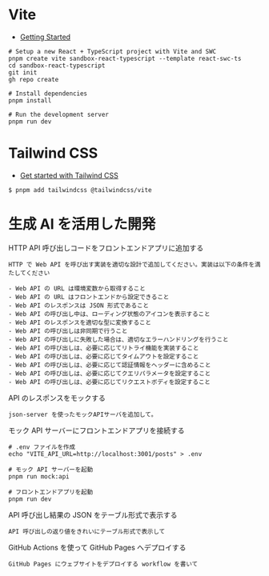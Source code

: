 # Vite

- [Getting Started](https://vite.dev/guide/)

```shell
# Setup a new React + TypeScript project with Vite and SWC
pnpm create vite sandbox-react-typescript --template react-swc-ts
cd sandbox-react-typescript
git init
gh repo create

# Install dependencies
pnpm install

# Run the development server
pnpm run dev
```

# Tailwind CSS

- [Get started with Tailwind CSS](https://tailwindcss.com/docs/installation/using-vite)

```shell
$ pnpm add tailwindcss @tailwindcss/vite
```

# 生成 AI を活用した開発

HTTP API 呼び出しコードをフロントエンドアプリに追加する

```prompt
HTTP で Web API を呼び出す実装を適切な設計で追加してください。実装は以下の条件を満たしてください

- Web API の URL は環境変数から取得すること
- Web API の URL はフロントエンドから設定できること
- Web API のレスポンスは JSON 形式であること
- Web API の呼び出し中は、ローディング状態のアイコンを表示すること
- Web API のレスポンスを適切な型に変換すること
- Web API の呼び出しは非同期で行うこと
- Web API の呼び出しに失敗した場合は、適切なエラーハンドリングを行うこと
- Web API の呼び出しは、必要に応じてリトライ機能を実装すること
- Web API の呼び出しは、必要に応じてタイムアウトを設定すること
- Web API の呼び出しは、必要に応じて認証情報をヘッダーに含めること
- Web API の呼び出しは、必要に応じてクエリパラメータを設定すること
- Web API の呼び出しは、必要に応じてリクエストボディを設定すること
```

API のレスポンスをモックする

```prompt
json-server を使ったモックAPIサーバを追加して。
```

モック API サーバーにフロントエンドアプリを接続する

```shell
# .env ファイルを作成
echo "VITE_API_URL=http://localhost:3001/posts" > .env

# モック API サーバーを起動
pnpm run mock:api

# フロントエンドアプリを起動
pnpm run dev
```

API 呼び出し結果の JSON をテーブル形式で表示する

```prompt
API 呼び出しの返り値をきれいにテーブル形式で表示して
```

GitHub Actions を使って GitHub Pages へデプロイする

```prompt
GitHub Pages にウェブサイトをデプロイする workflow を書いて
```
